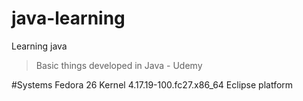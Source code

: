 # java-learning
Learning java


>Basic things developed in Java - Udemy

#Systems
Fedora 26
Kernel 4.17.19-100.fc27.x86_64
Eclipse platform
